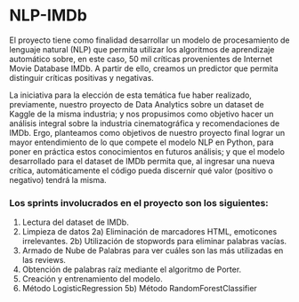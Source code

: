 # NLP-IMDb


El proyecto tiene como finalidad desarrollar un modelo de procesamiento de lenguaje natural (NLP) que permita utilizar los algoritmos de aprendizaje automático sobre, en este caso, 50 mil críticas provenientes de Internet Movie Database IMDb. A partir de ello, creamos un predictor que permita distinguir críticas positivas y negativas.

La iniciativa para la elección de esta temática fue haber realizado, previamente, nuestro proyecto de Data Analytics sobre un dataset de Kaggle de la misma industria; y nos propusimos como objetivo hacer un análisis integral sobre la industria cinematográfica y recomendaciones de IMDb. Ergo, planteamos como objetivos de nuestro proyecto final lograr un mayor entendimiento de lo que compete el modelo NLP en Python, para poner en práctica estos conocimientos en futuros análisis; y que el modelo desarrollado para el dataset de IMDb permita que, al ingresar una nueva crítica, automáticamente el código pueda discernir qué valor (positivo o negativo) tendrá la misma.



### Los sprints involucrados en el proyecto son los siguientes:
1) Lectura del dataset de IMDb.
2) Limpieza de datos
2a) Eliminación de marcadores HTML, emoticones irrelevantes.
2b) Utilización de stopwords para eliminar palabras vacías.
3) Armado de Nube de Palabras para ver cuáles son las más utilizadas en las reviews.
4) Obtención de palabras raíz mediante el algoritmo de Porter.
5) Creación y entrenamiento del modelo.
5) Método LogisticRegression
5b) Método RandomForestClassifier

